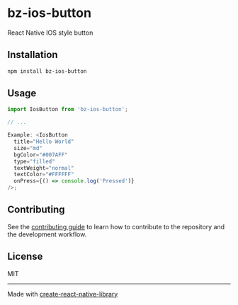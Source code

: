 # bz-ios-button

React Native IOS style button

## Installation

```sh
npm install bz-ios-button
```

## Usage

```js
import IosButton from 'bz-ios-button';

// ...

Example: <IosButton
  title="Hello World"
  size="md"
  bgColor="#007AFF"
  type="filled"
  textWeight="normal"
  textColor="#FFFFFF"
  onPress={() => console.log('Pressed')}
/>;
```

## Contributing

See the [contributing guide](CONTRIBUTING.md) to learn how to contribute to the repository and the development workflow.

## License

MIT

---

Made with [create-react-native-library](https://github.com/callstack/react-native-builder-bob)
